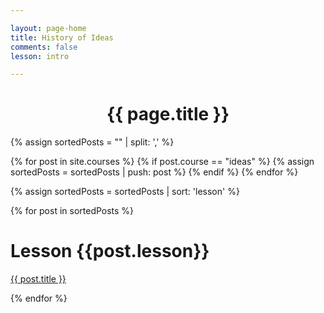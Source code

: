 ```yaml
---

layout: page-home
title: History of Ideas
comments: false
lesson: intro

---
```



<CENTER><h1 class="emphnext">{{ page.title }}</h1></CENTER>


{% assign sortedPosts = "" | split: ',' %}



{% for post in site.courses %}
{% if post.course == "ideas" %}
{% assign sortedPosts = sortedPosts | push: post %}
{% endif %}
{% endfor %}

{% assign sortedPosts = sortedPosts | sort: 'lesson' %}



{% for post in sortedPosts %}
<div class="section list">
  
  <h1> Lesson {{post.lesson}} </h1>
  <p class="line">
  <a class="title" href="{{ post.url }}">{{ post.title }}</a>
  </p>
  <!--<p class="excerpt">{{ post.excerpt }}</p>-->
</div>

{% endfor %}
